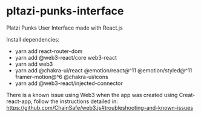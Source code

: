 # pltazi-punks-interface

Platzi Punks User Interface made with React.js

Install dependencies:

- yarn add react-router-dom
- yarn add @web3-react/core web3-react
- yarn add web3
- yarn add @chakra-ui/react @emotion/react@^11 @emotion/styled@^11 framer-motion@^6 @chakra-ui/icons
- yarn add @web3-react/injected-connector

There is a known issue using Web3 when the app was created using Creat-react-app, follow the instructions detailed in:
https://github.com/ChainSafe/web3.js#troubleshooting-and-known-issues
